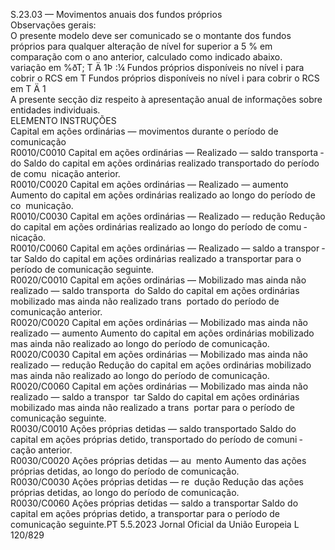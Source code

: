  
S.23.03 — Movimentos anuais dos fundos próprios  
Observações gerais:  
O presente modelo deve ser comunicado se o montante dos fundos próprios para qualquer alteração de nível for 
superior a 5 % em comparação com o ano anterior, calculado como indicado abaixo.  
variação em %ðT; T Ä  1Þ :¼  Fundos próprios disponíveis no nível i para cobrir o RCS em T 
Fundos próprios disponíveis no nível i para cobrir o RCS em T  Ä  1  
A presente secção diz respeito à apresentação anual de informações sobre entidades individuais.  
ELEMENTO  INSTRUÇÕES  
Capital em ações ordinárias — movimentos durante o período de comunicação  
R0010/C0010  Capital em ações ordinárias — 
Realizado — saldo transporta ­
do  Saldo do capital em ações ordinárias realizado transportado do período de comu ­
nicação anterior.  
R0010/C0020  Capital em ações ordinárias — 
Realizado — aumento  Aumento do capital em ações ordinárias realizado ao longo do período de co ­
municação.  
R0010/C0030  Capital em ações ordinárias — 
Realizado — redução  Redução do capital em ações ordinárias realizado ao longo do período de comu ­
nicação.  
R0010/C0060  Capital em ações ordinárias — 
Realizado — saldo a transpor ­
tar  Saldo do capital em ações ordinárias realizado a transportar para o período de 
comunicação seguinte.  
R0020/C0010  Capital em ações ordinárias — 
Mobilizado mas ainda não 
realizado — saldo transporta ­
do  Saldo do capital em ações ordinárias mobilizado mas ainda não realizado trans ­
portado do período de comunicação anterior.  
R0020/C0020  Capital em ações ordinárias — 
Mobilizado mas ainda não 
realizado — aumento  Aumento do capital em ações ordinárias mobilizado mas ainda não realizado ao 
longo do período de comunicação.  
R0020/C0030  Capital em ações ordinárias — 
Mobilizado mas ainda não 
realizado — redução  Redução do capital em ações ordinárias mobilizado mas ainda não realizado ao 
longo do período de comunicação.  
R0020/C0060  Capital em ações ordinárias — 
Mobilizado mas ainda não 
realizado — saldo a transpor ­
tar  Saldo do capital em ações ordinárias mobilizado mas ainda não realizado a trans ­
portar para o período de comunicação seguinte.  
R0030/C0010  Ações próprias detidas — 
saldo transportado  Saldo do capital em ações próprias detido, transportado do período de comuni ­
cação anterior.  
R0030/C0020  Ações próprias detidas — au ­
mento  Aumento das ações próprias detidas, ao longo do período de comunicação.  
R0030/C0030  Ações próprias detidas — re ­
dução  Redução das ações próprias detidas, ao longo do período de comunicação.  
R0030/C0060  Ações próprias detidas — 
saldo a transportar  Saldo do capital em ações próprias detido, a transportar para o período de 
comunicação seguinte.PT  5.5.2023 Jornal Oficial da União Europeia L 120/829